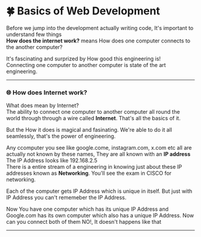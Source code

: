# 🍀 Basics of Web Development

Before we jump into the development actually writing code, It's important to understand few things<br> 
**How does the internet work?** means How does one computer connects to the another computer?

It's fascinating and surprized by How good this engineering is!<br>
Connecting one computer to another computer is state of the art engineering.

---

### 🌐 How does Internet work?

What does mean by Internet?<br>
The ability to connect one computer to another computer all round the world through through a wire called **Internet**. That's all the basics of it.<br>

But the How it does is magical and fasinating. We're able to do it all seamlessly, that's the power of engineering.

Any ccomputer you see like google.come, instagram.com, x.com etc all are actually not known by these names, They are all known with an **IP address**<br>
The IP Address looks like 192.168.2.5 <br>
There is a entire stream of a engineering in knowing just about these IP addresses known as **Networking**. You'll see the exam in CISCO for networking.<br>

Each of the computer gets IP Address which is unique in itself. But just with IP Address you can't rememeber the IP Address.<br>

Now You have one computer which has its unique IP Address and Google.com has its own computer which also has a unique IP Address. Now can you connect both of them NO!,  It doesn't happens like that<br>


---
